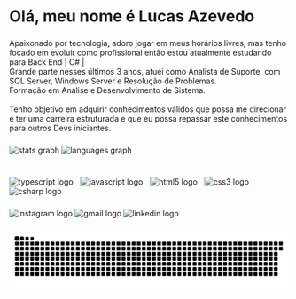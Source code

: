 <h1 align="left">Olá, meu nome é Lucas Azevedo</h1>

###

<p align="left">Apaixonado por tecnologia, adoro jogar em meus horários livres, mas tenho focado em evoluir como profissional então estou atualmente estudando para Back End  | C# |<br>Grande parte nesses últimos 3 anos, atuei como Analista de Suporte, com SQL Server, Windows Server e Resolução de Problemas.<br>Formação em Análise e Desenvolvimento de Sistema.<br><br>Tenho objetivo em adquirir conhecimentos válidos que possa me direcionar e ter uma carreira estruturada e que eu possa repassar este conhecimentos para outros Devs iniciantes.</p>

###

<div align="left">
  <img src="https://github-readme-stats.vercel.app/api?username=luczevz&hide_title=false&hide_rank=false&show_icons=true&include_all_commits=true&count_private=true&disable_animations=false&theme=radical&locale=en&hide_border=false" height="150" alt="stats graph"  />
  <img src="https://github-readme-stats.vercel.app/api/top-langs?username=luczevz&locale=pt-br&hide_title=false&layout=compact&card_width=320&langs_count=5&theme=radical&hide_border=false" height="150" alt="languages graph"  />
</div>

###

<br clear="both">

<div align="left">
  <img src="https://cdn.simpleicons.org/typescript/3178C6" height="25" alt="typescript logo"  />
  <img width="5" />
  <img src="https://cdn.simpleicons.org/javascript/F7DF1E" height="25" alt="javascript logo"  />
  <img width="5" />
  <img src="https://cdn.simpleicons.org/html5/E34F26" height="25" alt="html5 logo"  />
  <img width="5" />
  <img src="https://skillicons.dev/icons?i=css" height="25" alt="css3 logo"  />
  <img width="5" />
  <img src="https://skillicons.dev/icons?i=cs" height="25" alt="csharp logo"  />
</div>

###

<div align="left">
  <img src="https://img.shields.io/static/v1?message=Instagram&logo=instagram&label=&color=E4405F&logoColor=white&labelColor=&style=for-the-badge" height="35" alt="instagram logo"  />
  <img src="https://img.shields.io/static/v1?message=Gmail&logo=gmail&label=&color=D14836&logoColor=white&labelColor=&style=for-the-badge" height="35" alt="gmail logo"  />
  <img src="https://img.shields.io/static/v1?message=LinkedIn&logo=linkedin&label=&color=0077B5&logoColor=white&labelColor=&style=for-the-badge" height="35" alt="linkedin logo"  />
</div>

###

<img src="https://raw.githubusercontent.com/luczevz/luczevz/output/snake.svg" alt="Snake animation" />

###
